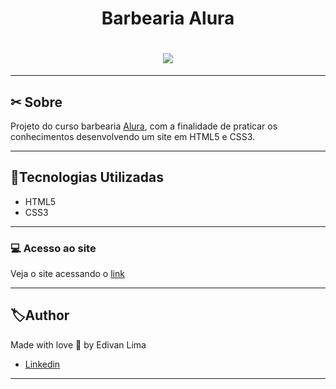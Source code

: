 <h1 align="center">
    <p>Barbearia Alura</p>
</h1>


<h1 align="center">
    <img src="https://ik.imagekit.io/jlzh3neixu/barbearia_tRu7SCLIQ.png">
</h1>

---

## ✂ Sobre

Projeto do curso barbearia [Alura](https://www.alura.com.br/), com a finalidade de praticar os conhecimentos desenvolvendo um site em HTML5 e CSS3.


---

## 📂Tecnologias Utilizadas

- HTML5
- CSS3 

---


### :computer: Acesso ao site 

Veja o site acessando o [link](https://barbeariaalura.netlify.app/index.html) 

---
## 🏷Author

Made with love  💜 by Edivan Lima
- [Linkedin](https://www.linkedin.com/in/edivan-lima-43416775/)
---
